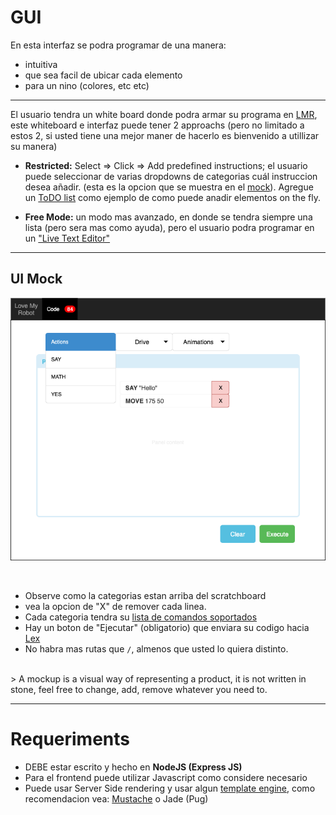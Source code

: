 # GUI

En esta interfaz se podra programar de una manera:

- intuitiva
- que sea facil de ubicar cada elemento
- para un nino (colores, etc etc)

---

El usuario tendra un white board donde podra armar su programa en [LMR](lmr.md), este whiteboard e interfaz puede tener 2 approachs (pero no limitado a estos 2, si usted tiene una mejor maner de hacerlo es bienvenido a utillizar su manera)

- **Restricted:** Select => Click => Add predefined instructions; el usuario puede seleccionar de varias dropdowns de categorias cuál instruccion desea añadir. (esta es la opcion que se muestra en el [mock](#ui-mock)). Agregue un [ToDO list](examples.md#todo-list) como ejemplo de como puede anadir elementos on the fly.

- **Free Mode:** un modo mas avanzado, en donde se tendra siempre una lista (pero sera mas como ayuda), pero el usuario podra programar en un ["Live Text Editor"](examples.md#live-code-editor)


---
## UI Mock

![gui](img/gui.png)

<br>

- Observe como la categorias estan arriba del scratchboard
- vea la opcion de "X" de remover cada linea.
- Cada categoria tendra su [lista de comandos soportados](lmr.md)
- Hay un boton de "Ejecutar" (obligatorio) que enviara su codigo hacia [Lex](lex.md)
- No habra mas rutas que `/`, almenos que usted lo quiera distinto.

<br>
> A mockup is a visual way of representing a product, it is not written in stone, feel free to change, add, remove whatever you need to.


---

# Requeriments

- DEBE estar escrito y hecho en **NodeJS (Express JS)**
- Para el frontend puede utilizar Javascript como considere necesario
- Puede usar Server Side rendering y usar algun [template engine](https://expressjs.com/en/guide/using-template-engines.html), como recomendacion vea: [Mustache](https://www.npmjs.com/package/mustache) o Jade (Pug)